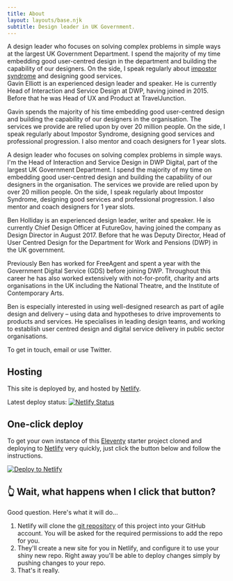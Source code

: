 ```yaml
---
title: About
layout: layouts/base.njk
subtitle: Design leader in UK Government.
---
```


<div class="intro">
A <span class="intro-highlight">design leader</span> who focuses on solving complex problems in simple ways at the largest UK Government Department. I spend the majority of my time <span class="intro-highlight">embedding good user-centred design</span> in the department and <span class="intro-highlight">building the capability</span> of our designers. On the side, I speak regularly about <a href="/imposter-syndrome/">impostor syndrome</a> and designing good services.
</div>

<div class="intro">Gavin Elliott is an experienced design leader and speaker. He is currently Head of Interaction and Service Design at DWP, having joined in 2015. Before that he was Head of UX and Product at TravelJunction.</div>

Gavin spends the majority of his time embedding good user-centred design and building the capability of our designers in the organisation. The services we provide are relied upon by over 20 million people. On the side, I speak regularly about Impostor Syndrome, designing good services and professional progression. I also mentor and coach designers for 1 year slots.</div>

A design leader who focuses on solving complex problems in simple ways. I'm the Head of Interaction and Service Design in DWP Digital, part of the largest UK Government Department. I spend the majority of my time on embedding good user-centred design and building the capability of our designers in the organisation. The services we provide are relied upon by over 20 million people. On the side, I speak regularly about Impostor Syndrome, designing good services and professional progression. I also mentor and coach designers for 1 year slots.

Ben Holliday is an experienced design leader, writer and speaker. He is currently Chief Design Officer at FutureGov, having joined the company as Design Director in August 2017. Before that he was Deputy Director, Head of User Centred Design for the Department for Work and Pensions (DWP) in the UK government.

Previously Ben has worked for FreeAgent and spent a year with the Government Digital Service (GDS) before joining DWP. Throughout this career he has also worked extensively with not-for-profit, charity and arts organisations in the UK including the National Theatre, and the Institute of Contemporary Arts.

Ben is especially interested in using well-designed research as part of agile design and delivery – using data and hypotheses to drive improvements to products and services. He specialises in leading design teams, and working to establish user centred design and digital service delivery in public sector organisations.

To get in touch, email or use Twitter.

## Hosting

This site is deployed by, and hosted by [Netlify](https://www.netlify.com).

<div class="nakedLink">

Latest deploy status: [![Netlify Status](https://api.netlify.com/api/v1/badges/056b4a67-70e6-4af4-9be5-dee151b8e906/deploy-status)](https://app.netlify.com/sites/eleventyone/deploys)

</div>

## One-click deploy

To get your own instance of this [Eleventy](https://11ty.io) starter project cloned and deploying to [Netlify](https://www.netlify.com) very quickly, just click the button below and follow the instructions.

<div class="nakedLink">

[![Deploy to Netlify](https://www.netlify.com/img/deploy/button.svg)](https://app.netlify.com/start/deploy?repository=https://github.com/philhawksworth/eleventyone)

</div>

## 👆 Wait, what happens when I click that button?

Good question. Here's what it will do...

1. Netlify will clone the [git repository]({{pkg.repository.url}}) of this project into your GitHub account. You will be asked for the required permissions to add the repo for you.
2. They'll create a new site for you in Netlify, and configure it to use your shiny new repo. Right away you'll be able to deploy changes simply by pushing changes to your repo.
3. That's it really.
